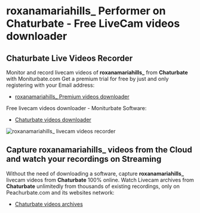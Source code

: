 # roxanamariahills_ Performer on Chaturbate - Free LiveCam videos downloader

## Chaturbate Live Videos Recorder

Monitor and record livecam videos of **roxanamariahills_** from **Chaturbate** with Moniturbate.com
Get a premium trial for free by just and only registering with your Email address:
* [roxanamariahills_ Premium videos downloader](https://moniturbate.com/request-demo-licence-key.html)

Free livecam videos downloader - Moniturbate Software:
* [Chaturbate videos downloader](https://moniturbate.com/moniturbate-download-software.html)

![roxanamariahills_ livecam videos recorder](https://peachurnet.com/templates/moniturbate-software.png)


## Capture roxanamariahills_ videos from the Cloud and watch your recordings on Streaming

Without the need of downloading a software, capture **roxanamariahills_** livecam videos from **Chaturbate** 100% online.
Watch Livecam archives from **Chaturbate** unlimitedly from thousands of existing recordings, only on Peachurbate.com and its websites network:
* [Chaturbate videos archives](https://peachurnet.com/)